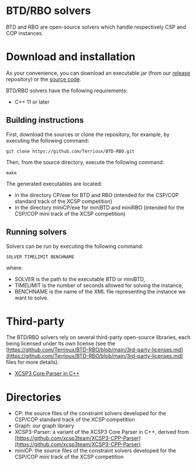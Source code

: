 # BTD/RBO solvers

BTD and RBO are open-source solvers which handle respectively CSP and COP instances.


# Download and installation

As your convenience, you can download an executable jar (from our [release](https://github.com/Terrioux/BTD-RBO/releases) repository) or the [source code](https://github.com/Terrioux/BTD-RBO).

BTD/RBO solvers have the following requirements:
* C++ 11 or later

## Building instructions
First, download the sources or clone the repository, for example, by executing the following command:  

    git clone https://github.com/Terrioux/BTD-RBO.git
    
Then, from the source directory, execute the following command:  

    make
    
The generated executables are located:
* in the directory CP/exe for BTD and RBO	(intended for the CSP/COP standard track of the XCSP competition)
* in the directory miniCP/exe for miniBTD and miniRBO	(intended for the CSP/COP mini track of the XCSP competition)

## Running solvers
Solvers can be run by executing the following command:  

    SOLVER TIMELIMIT BENCHNAME

where:
* SOLVER is the path to the executable BTD or miniBTD,
* TIMELIMIT is the number of seconds allowed for solving the instance,
* BENCHNAME is the name of the XML file representing the instance we want to solve.

# Third-party

The BTD/RBO solvers rely on several third-party open-source libraries, each being licensed under its own license (see the [https://github.com/Terrioux/BTD-RBO/blob/main/3rd-party-licenses.md](https://github.com/Terrioux/BTD-RBO/blob/main/3rd-party-licenses.md) files for more details).
* [XCSP3 Core Parser in C++](https://github.com/xcsp3team/XCSP3-CPP-Parser)


# Directories
* CP: the source files of the constraint solvers developed for the CSP/COP standard track of the XCSP competition
* Graph: our graph librairy 
* XCSP3-Parser: a variant of the XCSP3 Core Parser in C++, derived from [https://github.com/xcsp3team/XCSP3-CPP-Parser](https://github.com/xcsp3team/XCSP3-CPP-Parser)
* miniCP: the source files of the constraint solvers developed for the CSP/COP mini track of the XCSP competition
